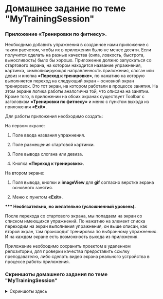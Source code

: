 # Домашнее задание по теме "MyTrainingSession"

### Приложение «Тренировки по фитнесу».

Необходимо добавить упражнения в созданное нами приложение с таким расчетом, чтобы их в приложении было не менее десяти. Если получится сделать на разные качества (сила, ловкость, быстрота, выносливость) было бы хорошо. Приложение должно запускаться со стартового экрана, на котором находится название упражнения, картинка, символизирующая направленность приложения, слоган или девиз и кнопка **«Переход к тренировке»**, по нажатию на которую выполняется переход на следующий экран – основной экран тренировок. Это тот экран, на котором работали в процессе занятия. На этом экране логика работы аналогична той, что описана на занятии. Кроме того, в приложении на обоих экранах существует Toolbar с заголовком **«Тренировки по фитнесу»** и меню с пунктом выхода из приложения **«Exit»**.

Для работы приложения необходимо создать:

На первом экране:

1. Поле ввода названия упражнения.

2. Поле размещения стартовой картинки.

3. Поле вывода слогана или девиза.

4. Кнопка **«Переход к тренировке»**.

На втором экране:

1. Поля вывода, кнопки и **imageView** для **gif** согласно верстке экрана основного занятия.

5. Меню с пунктом **«Exit»**.

**\*\*\* Необязательно, но желательно (усложненный уровень).**

После перехода со стартового экрана, мы попадаем на экран со списком имеющихся упражнений. По нажатию на элемент списка переходим на экран выполнения упражнения, он выше описан, как второй экран, там происходит тренировка по выбранному упражнению. И на каждом экране есть возможность выхода из приложения.


Приложение необходимо сохранить проектом в удаленном репозитории, для проверки качества предоставить ссылку преподавателю, либо сделать видео экрана реального устройства в процессе работы приложения.

### Скриншоты домашнего задания по теме "MyTrainingSession"

<details>
<summary> Скриншоты здесь </summary>

![](md/1.png)
![](md/2.png)
![](md/3.png)
![](md/4.png)
![](md/5.png)
![](md/6.png)
![](md/7.png)
![](md/8.png)
![](md/9.png)

</details>